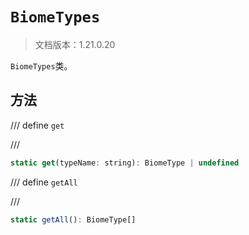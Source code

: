# `BiomeTypes`

> 文档版本：1.21.0.20

`BiomeTypes`类。

## 方法

/// define
`get`


///

```js
static get(typeName: string): BiomeType | undefined
```


/// define
`getAll`


///

```js
static getAll(): BiomeType[]
```

